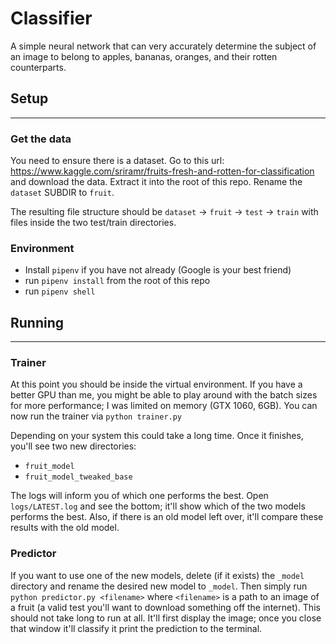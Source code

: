 # Classifier

A simple neural network that can very accurately determine the subject of an image to belong to apples, bananas, oranges, and their rotten counterparts.

## Setup
---
### Get the data
You need to ensure there is a dataset. Go to this url: https://www.kaggle.com/sriramr/fruits-fresh-and-rotten-for-classification and download the data. Extract it into the root of this repo. Rename the `dataset` SUBDIR to `fruit`.

The resulting file structure should be `dataset` -> `fruit` -> `test` -> `train` with files inside the two test/train directories.

### Environment
- Install `pipenv` if you have not already (Google is your best friend)
- run `pipenv install` from the root of this repo
- run `pipenv shell`


## Running
---
### Trainer
At this point you should be inside the virtual environment. If you have a better GPU than me, you might be able to play around with the batch sizes for more performance; I was limited on memory (GTX 1060, 6GB). You can now run the trainer via `python trainer.py`

Depending on your system this could take a long time. Once it finishes, you'll see two new directories:
- `fruit_model`
- `fruit_model_tweaked_base`

The logs will inform you of which one performs the best. Open `logs/LATEST.log` and see the bottom; it'll show which of the two models performs the best. Also, if there is an old model left over, it'll compare these results with the old model.

### Predictor
If you want to use one of the new models, delete (if it exists) the `_model` directory and rename the desired new model to `_model`. Then simply run `python predictor.py <filename>` where `<filename>` is a path to an image of a fruit (a valid test you'll want to download something off the internet). This should not take long to run at all. It'll first display the image; once you close that window it'll classify it print the prediction to the terminal.
